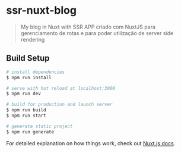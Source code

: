 # ssr-nuxt-blog

> My blog in Nuxt with SSR
> APP criado com NuxtJS para gerenciamento de rotas e para poder utilização de server side rendering

## Build Setup

``` bash
# install dependencies
$ npm run install

# serve with hot reload at localhost:3000
$ npm run dev

# build for production and launch server
$ npm run build
$ npm run start

# generate static project
$ npm run generate
```

For detailed explanation on how things work, check out [Nuxt.js docs](https://nuxtjs.org).
